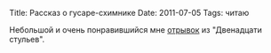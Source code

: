 Title: Рассказ о гусаре-схимнике
Date: 2011-07-05
Tags: читаю

<div class="text">Небольшой и очень понравившийся мне <a href="http://natadjan.narod.ru/skhimnik.html">отрывок</a> из "Двенадцати стульев".</div>